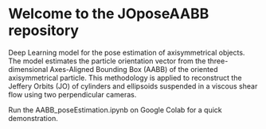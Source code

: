 # Welcome to the JOposeAABB repository 
Deep Learning model for the pose estimation of axisymmetrical objects.
The model estimates the particle orientation vector from the three-dimensional Axes-Aligned Bounding Box (AABB) of the oriented axisymmetrical particle.
This methodology is applied to reconstruct the Jeffery Orbits (JO) of cylinders and ellipsoids suspended in a viscous shear flow using two perpendicular cameras.

Run the AABB_poseEstimation.ipynb on Google Colab for a quick demonstration.
